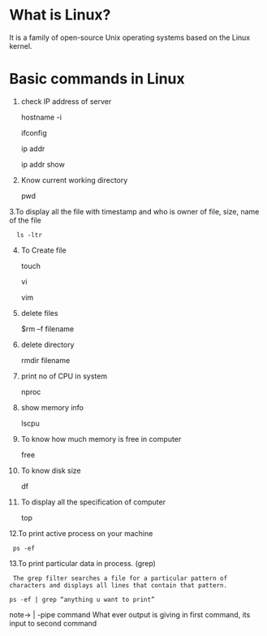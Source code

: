 
# What is Linux?
  It is a family of open-source Unix operating systems based on the Linux kernel.

# Basic commands in Linux
1. check IP address of server
   
    hostname -i
   
    ifconfig
   
    ip addr
   
    ip addr show


2. Know current working directory
   
     pwd

3.To display all the file with timestamp and who is owner of file, size, name of the file 

      ls -ltr 

4. To Create file

     touch <file name>
     
     vi <file name>
     
     vim <file name>

5. delete files
   
     $rm –f  filename 
     
6. delete directory
   
     rmdir filename

7.  print no of CPU in system
    
     nproc

8. show memory info
    
    lscpu

9. To know how much memory is free in computer
    
   free

10. To know disk size
    
    df

11. To display all the specification of computer
    
    top

12.To print active process on your machine 

     ps -ef

13.To print particular data in process. (grep)

     The grep filter searches a file for a particular pattern of characters and displays all lines that contain that pattern.

    ps -ef | grep “anything u want to print”

 note-> | -pipe command
 What ever output is giving in first command, its input to second command 






